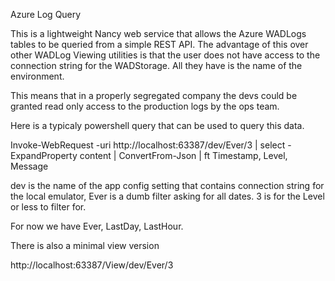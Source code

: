 Azure Log Query

This is a lightweight Nancy web service that allows the Azure WADLogs tables to be queried from a simple REST API.
The advantage of this over other WADLog Viewing utilities is that the user does not have access to the connection string for the WADStorage.
All they have is the name of the environment.

This means that in a properly segregated company the devs could be granted read only access to the production logs by the ops team.

Here is a typicaly powershell query that can be used to query this data.

Invoke-WebRequest -uri http://localhost:63387/dev/Ever/3 | select -ExpandProperty content | ConvertFrom-Json | ft Timestamp, Level, Message

dev is the name of the app config setting that contains connection string for the local emulator, Ever is a dumb filter asking for all dates. 3 is for the Level or less to filter for.

For now we have Ever, LastDay, LastHour.

There is also a minimal view version 

http://localhost:63387/View/dev/Ever/3